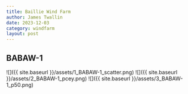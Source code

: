 ```yaml
---
title: Baillie Wind Farm
author: James Twallin
date: 2023-12-03
category: windfarm
layout: post
---
```

## BABAW-1
![]({{ site.baseurl }}/assets/1_BABAW-1_scatter.png)
![]({{ site.baseurl }}/assets/2_BABAW-1_pcey.png)
![]({{ site.baseurl }}/assets/3_BABAW-1_p50.png)
